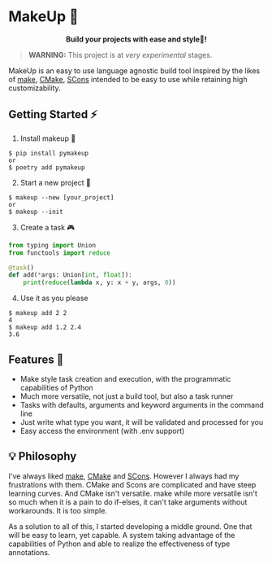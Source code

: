 # MakeUp 💄

<p align="center">
    <strong>Build your projects with ease and style🎨!</strong>
</p>

> **WARNING:** This project is at *very experimental* stages.

MakeUp is an easy to use language agnostic build tool inspired by the likes of [make](https://www.gnu.org/software/make/), [CMake](https://github.com/Kitware/CMake), [SCons](https://github.com/SCons/scons) intended to be easy to use while retaining high customizability.

## Getting Started ⚡

1. Install makeup 🚀
  ```console
  $ pip install pymakeup
  or
  $ poetry add pymakeup
  ```
2. Start a new project 📜
  
  ```console
  $ makeup --new [your_project]
  or
  $ makeup --init
  ```
3. Create a task 🎮
  ```py
  from typing import Union
  from functools import reduce

  @task()
  def add(*args: Union[int, float]):
      print(reduce(lambda x, y: x + y, args, 0))
  ```
4. Use it as you please
  ```console
  $ makeup add 2 2
  4
  $ makeup add 1.2 2.4
  3.6
  ```

## Features 🎯

- Make style task creation and execution, with the programmatic capabilities of Python
- Much more versatile, not just a build tool, but also a task runner
- Tasks with defaults, arguments and keyword arguments in the command line
- Just write what type you want, it will be validated and processed for you
- Easy access the environment (with .env support)

## 💡 Philosophy

I've always liked [make](https://www.gnu.org/software/make/), [CMake](https://github.com/Kitware/CMake) and [SCons](https://github.com/SCons/scons). However I always had my frustrations with them. CMake and Scons are complicated and have steep learning curves. And CMake isn't versatile. make while more versatile isn't so much when it is a pain to do if-elses, it can't take arguments without workarounds. It is too simple.

As a solution to all of this, I started developing a middle ground. One that will be easy to learn, yet capable. A system taking advantage of the capabilities of Python and able to realize the effectiveness of type annotations.
